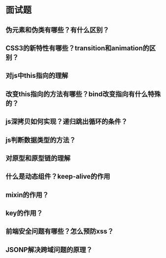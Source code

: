 # 面试题

## 伪元素和伪类有哪些？有什么区别？
## CSS3的新特性有哪些？transition和animation的区别？
## 对js中this指向的理解
## 改变this指向的方法有哪些？bind改变指向有什么特殊的？
## js深拷贝如何实现？递归跳出循环的条件？
## js判断数据类型的方法？
## 对原型和原型链的理解
## 什么是动态组件？keep-alive的作用
## mixin的作用？
## key的作用？
## 前端安全问题有哪些？怎么预防xss？
## JSONP解决跨域问题的原理？

